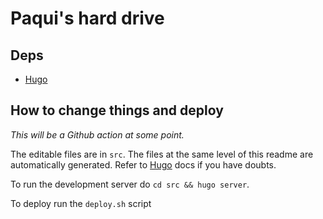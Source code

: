 # Paqui's hard drive

## Deps

- [Hugo](https://gohugo.io/getting-started/installing/)

## How to change things and deploy

_This will be a Github action at some point._

The editable files are in `src`. The files at the same level of this readme are automatically generated. Refer to [Hugo](https://gohugo.io/) docs if you have doubts.

To run the development server do `cd src && hugo server`.

To deploy run the `deploy.sh` script